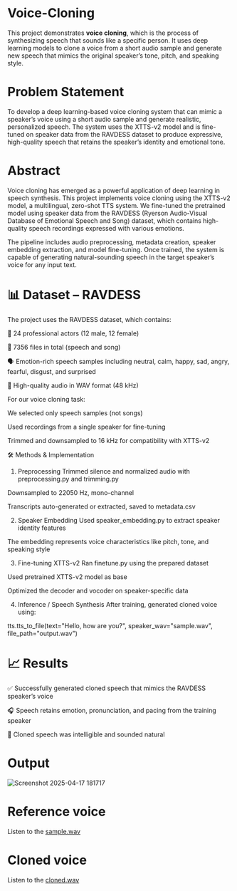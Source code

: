 # Voice-Cloning

This project demonstrates **voice cloning**, which is the process of synthesizing speech that sounds like a specific person. It uses deep learning models to clone a voice from a short audio sample and generate new speech that mimics the original speaker’s tone, pitch, and speaking style.

# Problem Statement

To develop a deep learning-based voice cloning system that can mimic a speaker’s voice using a short audio sample and generate realistic, personalized speech. The system uses the XTTS-v2 model and is fine-tuned on speaker data from the RAVDESS dataset to produce expressive, high-quality speech that retains the speaker’s identity and emotional tone.

# Abstract

Voice cloning has emerged as a powerful application of deep learning in speech synthesis. This project implements voice cloning using the XTTS-v2 model, a multilingual, zero-shot TTS system. We fine-tuned the pretrained model using speaker data from the RAVDESS (Ryerson Audio-Visual Database of Emotional Speech and Song) dataset, which contains high-quality speech recordings expressed with various emotions.

The pipeline includes audio preprocessing, metadata creation, speaker embedding extraction, and model fine-tuning. Once trained, the system is capable of generating natural-sounding speech in the target speaker’s voice for any input text.

# 📊 Dataset – RAVDESS
The project uses the RAVDESS dataset, which contains:

🎤 24 professional actors (12 male, 12 female)

🧠 7356 files in total (speech and song)

🗣️ Emotion-rich speech samples including neutral, calm, happy, sad, angry, fearful, disgust, and surprised

📁 High-quality audio in WAV format (48 kHz)

For our voice cloning task:

We selected only speech samples (not songs)

Used recordings from a single speaker for fine-tuning

Trimmed and downsampled to 16 kHz for compatibility with XTTS-v2

🛠️ Methods & Implementation
1. Preprocessing
Trimmed silence and normalized audio with preprocessing.py and trimming.py

Downsampled to 22050 Hz, mono-channel

Transcripts auto-generated or extracted, saved to metadata.csv

2. Speaker Embedding
Used speaker_embedding.py to extract speaker identity features

The embedding represents voice characteristics like pitch, tone, and speaking style

3. Fine-tuning XTTS-v2
Ran finetune.py using the prepared dataset

Used pretrained XTTS-v2 model as base

Optimized the decoder and vocoder on speaker-specific data

4. Inference / Speech Synthesis
After training, generated cloned voice using:

tts.tts_to_file(text="Hello, how are you?", speaker_wav="sample.wav", file_path="output.wav")

# 📈 Results
✅ Successfully generated cloned speech that mimics the RAVDESS speaker’s voice

🎧 Speech retains emotion, pronunciation, and pacing from the training speaker

💬 Cloned speech was intelligible and sounded natural



# Output
![Screenshot 2025-04-17 181717](https://github.com/user-attachments/assets/0cb2f073-6168-4853-ba19-5b7afd263121)


# Reference voice
Listen to the [sample.wav](https://github.com/Aarthi2005/Voice-Cloning/blob/main/voice_Harvard.wav)

# Cloned voice
Listen to the [cloned.wav](https://github.com/Aarthi2005/Voice-Cloning/blob/main/cloned_voice.wav)



